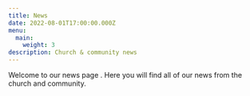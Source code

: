 ```yaml
---
title: News
date: 2022-08-01T17:00:00.000Z
menu:
  main:
    weight: 3
description: Church & community news
---
```

Welcome to our news page . Here you will find all of our news from the church and community.